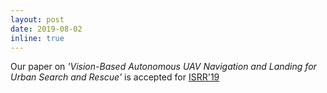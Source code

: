 ```yaml
---
layout: post
date: 2019-08-02
inline: true
---
```


Our paper on *'Vision-Based Autonomous UAV Navigation and Landing for Urban Search and Rescue'* is accepted for [ISRR'19](http://h2t-projects.webarchiv.kit.edu/Projects/ISRR2019/)
